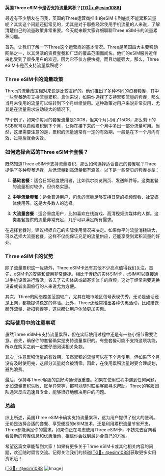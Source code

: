 **英国Three eSIM卡是否支持流量累积？[[TG💪+ @esim1088](https://t.me/s/esim1088)]**

最近有不少朋友在问我，英国的Three运营商推出的eSIM卡到底能不能累积流量呢？其实这个问题还挺常见的，尤其是对于那些经常使用手机流量的人来说，了解清楚自己的流量政策非常重要。今天就来跟大家详细聊聊Three eSIM卡的流量累积问题。

首先，让我们了解一下Three这个运营商的基本情况。Three是英国四大主要移动网络之一，以其灵活的资费套餐和广泛的覆盖范围而闻名。他们的eSIM服务近年来也受到了很多用户的欢迎，因为它不仅方便快捷，而且功能强大。那么，Three eSIM卡是否支持流量累积呢？

### Three eSIM卡的流量政策

Three的流量政策相对来说是比较友好的。他们推出了多种不同的资费套餐，其中一些套餐确实支持流量累积。具体来说，如果你选择了支持累积流量的套餐，那么当月未使用的流量可以结转到下个月继续使用。这种政策对用户来说非常实用，尤其是在流量需求波动较大的情况下。

举个例子，如果你每月的套餐流量是20GB，但某个月只用了15GB，那么剩下的5GB就可以自动累积到下个月，让你在接下来的一个月中多出一部分流量可用。当然，这里需要注意的是，累积的流量通常有一定的有效期，一般是在下一个月内有效，过期后就会失效。

### 如何选择合适的Three eSIM卡套餐？

既然知道Three eSIM卡支持流量累积，那么如何选择适合自己的套餐呢？Three提供了多种套餐选择，从低流量到高流量都有涵盖。以下是一些常见的套餐类型：

1. **基础套餐**：适合日常轻度使用者，比如偶尔浏览网页、发送邮件等。这类套餐的流量相对较少，但价格实惠。
   
2. **中等流量套餐**：适合普通用户，包含的流量足够支持日常的视频观看、社交媒体使用等。这是大多数人的选择。

3. **大流量套餐**：适合重度用户，比如喜欢在线游戏、高清视频流媒体的人群。这类套餐提供的流量非常充足，几乎可以满足所有需求。

在选择套餐时，建议根据自己的实际使用情况来决定。如果你平时流量消耗较大，可以选择大流量套餐，这样不仅能保证充足的流量供应，还能享受到累积流量的好处。

### Three eSIM卡的优势

除了流量累积这一优势外，Three eSIM卡还有其他不少亮点值得我们关注。首先，eSIM卡的安装和使用非常便捷。相比于传统的实体SIM卡，eSIM可以直接通过手机设置进行激活，省去了去实体店或邮寄实体卡的麻烦。这对于经常需要更换设备或者出国旅行的人来说尤为方便。

其次，Three的网络覆盖范围较广，尤其在城市地区信号表现优秀。无论是通话还是上网，都能提供稳定的体验。此外，Three还经常推出各种优惠活动，比如赠送额外流量、折扣套餐等，这些都让用户体验更加实惠。

### 实际使用中的注意事项

虽然Three eSIM卡支持流量累积，但在实际使用过程中还是有一些小细节需要注意。首先，确保你的套餐确实是支持流量累积的。有些套餐可能不支持这项功能，所以在购买之前一定要仔细阅读相关条款。

其次，注意累积流量的有效期。虽然累积的流量可以在下个月使用，但如果下个月没有及时使用完，这部分流量就会被清零。因此，在使用累积流量时要合理规划，避免浪费。

最后，保持与Three客服的良好沟通也很重要。如果在使用过程中遇到任何问题，比如流量累积失败、账单异常等，都可以随时联系客服寻求帮助。Three的客服团队通常反应迅速且专业，能够很好地解决用户的问题。

### 总结

综上所述，英国Three eSIM卡确实支持流量累积，这为用户提供了很大的便利。无论是选择合适的套餐、享受便捷的eSIM技术，还是利用累积流量节省开支，Three都能满足你的需求。如果你正在考虑使用Three eSIM卡，不妨先去官网看看最新的套餐信息和优惠活动，相信你会找到最适合自己的方案。

希望这篇文章能帮到大家！如果有更多关于Three eSIM卡或其他相关内容的问题，欢迎随时留言交流。记得关注我们的频道[[TG💪+ @esim1088](https://t.me/s/esim1088)]获取更多实用资讯哦！

[[TG💪+ @esim1088](https://t.me/s/esim1088) ![Image](https://i.postimg.cc/4NQfJmqS/Snipaste-2025-05-13-00-14-12.png)]